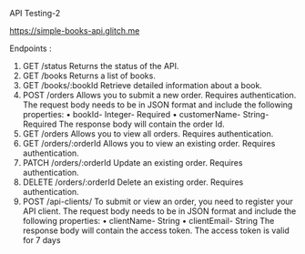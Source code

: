 API Testing-2

https://simple-books-api.glitch.me


 Endpoints :
 1. GET /status
 Returns the status of the API.
 2. GET /books
 Returns a list of books.
 3. GET /books/:bookId
 Retrieve detailed information about a book.
 4. POST /orders
 Allows you to submit a new order. Requires authentication.
 The request body needs to be in JSON format and include the following properties:
 • bookId- Integer- Required
 • customerName- String- Required
 The response body will contain the order Id.
 5. GET /orders
 Allows you to view all orders. Requires authentication.
 6. GET /orders/:orderId
 Allows you to view an existing order. Requires authentication.
 7. PATCH /orders/:orderId
 Update an existing order. Requires authentication.
 8. DELETE /orders/:orderId
 Delete an existing order. Requires authentication.
 9. POST /api-clients/
 To submit or view an order, you need to register your API client.
 The request body needs to be in JSON format and include the following properties:
 • clientName- String
 • clientEmail- String
 The response body will contain the access token. The access token is valid for 7 days

